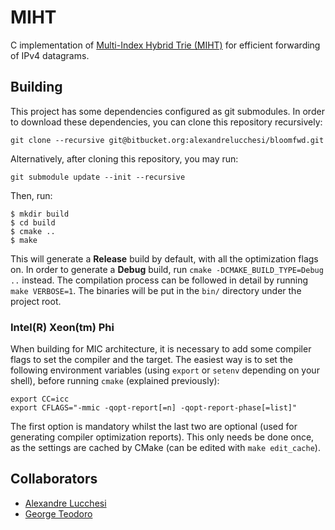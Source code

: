 # MIHT

C implementation of [Multi-Index Hybrid Trie
(MIHT)](http://ieeexplore.ieee.org/xpl/login.jsp?tp=&arnumber=6585242&url=http%3A%2F%2Fieeexplore.ieee.org%2Fxpls%2Fabs_all.jsp%3Farnumber%3D6585242) for efficient forwarding of IPv4 datagrams.

## Building

This project has some dependencies configured as git submodules. In order to
download these dependencies, you can clone this repository recursively:
```
git clone --recursive git@bitbucket.org:alexandrelucchesi/bloomfwd.git
```

Alternatively, after cloning this repository, you may run:
```
git submodule update --init --recursive
```

Then, run:

```
$ mkdir build
$ cd build
$ cmake ..
$ make
```

This will generate a **Release** build by default, with all the optimization
flags on. In order to generate a **Debug** build, run `cmake
-DCMAKE_BUILD_TYPE=Debug ..` instead. The compilation process can be followed in
detail by running `make VERBOSE=1`. The binaries will be put in the `bin/`
directory under the project root.

### Intel(R) Xeon(tm) Phi

When building for MIC architecture, it is necessary to add some compiler flags
to set the compiler and the target. The easiest way is to set the following
environment variables (using `export` or `setenv` depending on your shell),
before running `cmake` (explained previously):

```
export CC=icc
export CFLAGS="-mmic -qopt-report[=n] -qopt-report-phase[=list]"
```

The first option is mandatory whilst the last two are optional (used for
generating compiler optimization reports). This only needs be done once, as the
settings are cached by CMake (can be edited with `make edit_cache`).

## Collaborators

- [Alexandre Lucchesi](http://lattes.cnpq.br/6373192328475976)
- [George Teodoro](http://lattes.cnpq.br/6732940162423405)

